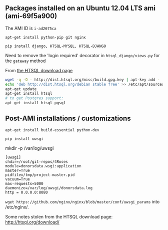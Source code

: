## Packages installed on an Ubuntu 12.04 LTS ami (ami-69f5a900)

The AMI ID is `i-ad2675ca`


`apt-get install python-pip git nginx`

`pip install django, HTSQL-MYSQL, HTSQL-DJANGO`

Need to remove the 'login required' decorator in `htsql_django/views.py` for the `gateway` method

From [the HTSQL download page](http://htsql.org/download/)

```bash
wget -q -O - http://dist.htsql.org/misc/build.gpg.key | apt-key add -
echo 'deb http://dist.htsql.org/debian stable free' >> /etc/apt/sources.list
apt-get update
apt-get install htsql
# to get Postgres support:
apt-get install htsql-pgsql
```


## Post-AMI installations / customizations
`apt-get install build-essential python-dev`

`pip install uwsgi`

mkdir -p /var/log/uwsgi


```
[uwsgi]
chdir=/root/git-repos/4Roses
module=donorsdata.wsgi:application
master=True
pidfile=/tmp/project-master.pid
vacuum=True
max-requests=5000
daemonize=/var/log/uwsgi/donorsdata.log
http = 0.0.0.0:8080
```

`wget https://github.com/nginx/nginx/blob/master/conf/uwsgi_params` into /etc/nginx/.

Some notes stolen from the HTSQL download page: http://htsql.org/download/
